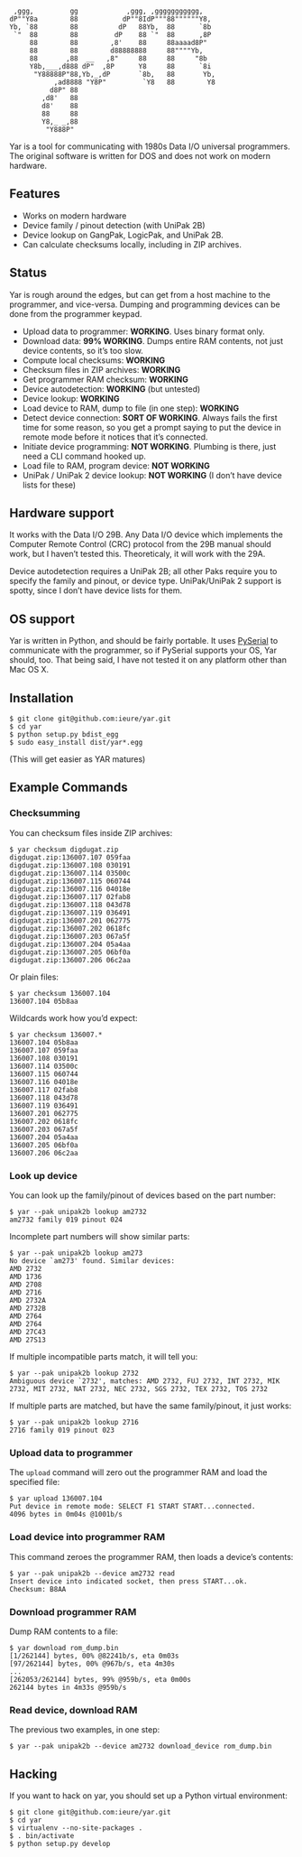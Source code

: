 ```
 ,ggg,         gg            ,ggg, ,ggggggggggg,
dP""Y8a        88           dP""8IdP"""88""""""Y8,
Yb, `88        88          dP   88Yb,  88      `8b
 `"  88        88         dP    88 `"  88      ,8P
     88        88        ,8'    88     88aaaad8P"
     88        88        d88888888     88""""Yb,
     88       ,88  __   ,8"     88     88     "8b
     Y8b,___,d888 dP"  ,8P      Y8     88      `8i
      "Y88888P"88,Yb,_,dP       `8b,   88       Yb,
           ,ad8888 "Y8P"         `Y8   88        Y8
          d8P" 88
        ,d8'   88
        d8'    88
        88     88
        Y8,_ _,88
         "Y888P"
```

Yar is a tool for communicating with 1980s Data I/O universal
programmers. The original software is written for DOS and does not
work on modern hardware.


## Features

 - Works on modern hardware
 - Device family / pinout detection (with UniPak 2B)
 - Device lookup on GangPak, LogicPak, and UniPak 2B.
 - Can calculate checksums locally, including in ZIP archives.

## Status

Yar is rough around the edges, but can get from a host machine to the
programmer, and vice-versa. Dumping and programming devices can be
done from the programmer keypad.

 - Upload data to programmer: **WORKING**. Uses binary format only.
 - Download data: **99% WORKING**. Dumps entire RAM contents, not
   just device contents, so it’s too slow.
 - Compute local checksums: **WORKING**
 - Checksum files in ZIP archives: **WORKING**
 - Get programmer RAM checksum: **WORKING**
 - Device autodetection: **WORKING** (but untested)
 - Device lookup: **WORKING**
 - Load device to RAM, dump to file (in one step): **WORKING**
 - Detect device connection: **SORT OF WORKING**. Always fails the
   first time for some reason, so you get a prompt saying to put the
   device in remote mode before it notices that it’s connected.
 - Initiate device programming: **NOT WORKING**. Plumbing is there,
   just need a CLI command hooked up.
 - Load file to RAM, program device: **NOT WORKING**
 - UniPak / UniPak 2 device lookup: **NOT WORKING** (I don’t have
   device lists for these)

## Hardware support

It works with the Data I/O 29B. Any Data I/O device which implements
the Computer Remote Control (CRC) protocol from the 29B manual should
work, but I haven’t tested this. Theoreticaly, it will work with the
29A.

Device autodetection requires a UniPak 2B; all other Paks require you
to specify the family and pinout, or device type. UniPak/UniPak 2
support is spotty, since I don’t have device lists for them.

## OS support

Yar is written in Python, and should be fairly portable. It uses
[PySerial](http://pyserial.sourceforge.net/index.html) to communicate
with the programmer, so if PySerial supports your OS, Yar should,
too. That being said, I have not tested it on any platform other than
Mac OS X.

## Installation

```
$ git clone git@github.com:ieure/yar.git
$ cd yar
$ python setup.py bdist_egg
$ sudo easy_install dist/yar*.egg
```

(This will get easier as YAR matures)

## Example Commands

### Checksumming

You can checksum files inside ZIP archives:

```
$ yar checksum digdugat.zip
digdugat.zip:136007.107 059faa
digdugat.zip:136007.108 030191
digdugat.zip:136007.114 03500c
digdugat.zip:136007.115 060744
digdugat.zip:136007.116 04018e
digdugat.zip:136007.117 02fab8
digdugat.zip:136007.118 043d78
digdugat.zip:136007.119 036491
digdugat.zip:136007.201 062775
digdugat.zip:136007.202 0618fc
digdugat.zip:136007.203 067a5f
digdugat.zip:136007.204 05a4aa
digdugat.zip:136007.205 06bf0a
digdugat.zip:136007.206 06c2aa
```

Or plain files:

```
$ yar checksum 136007.104
136007.104 05b8aa
```

Wildcards work how you’d expect:
```
$ yar checksum 136007.*
136007.104 05b8aa
136007.107 059faa
136007.108 030191
136007.114 03500c
136007.115 060744
136007.116 04018e
136007.117 02fab8
136007.118 043d78
136007.119 036491
136007.201 062775
136007.202 0618fc
136007.203 067a5f
136007.204 05a4aa
136007.205 06bf0a
136007.206 06c2aa
```

### Look up device

You can look up the family/pinout of devices based on the part number:

```
$ yar --pak unipak2b lookup am2732
am2732 family 019 pinout 024
```

Incomplete part numbers will show similar parts:

```
$ yar --pak unipak2b lookup am273
No device `am273' found. Similar devices:
AMD 2732
AMD 1736
AMD 2708
AMD 2716
AMD 2732A
AMD 2732B
AMD 2764
AMD 2764
AMD 27C43
AMD 27S13
```

If multiple incompatible parts match, it will tell you:
```
$ yar --pak unipak2b lookup 2732
Ambiguous device `2732', matches: AMD 2732, FUJ 2732, INT 2732, MIK 2732, MIT 2732, NAT 2732, NEC 2732, SGS 2732, TEX 2732, TOS 2732
```

If multiple parts are matched, but have the same family/pinout, it
just works:
```
$ yar --pak unipak2b lookup 2716
2716 family 019 pinout 023
```

### Upload data to programmer

The `upload` command will zero out the programmer RAM and load the
specified file:

```
$ yar upload 136007.104
Put device in remote mode: SELECT F1 START START...connected.
4096 bytes in 0m04s @1001b/s
```

### Load device into programmer RAM

This command zeroes the programmer RAM, then loads a device’s
contents:

```
$ yar --pak unipak2b --device am2732 read
Insert device into indicated socket, then press START...ok.
Checksum: B8AA
```

### Download programmer RAM

Dump RAM contents to a file:

```
$ yar download rom_dump.bin
[1/262144] bytes, 00% @82241b/s, eta 0m03s
[97/262144] bytes, 00% @967b/s, eta 4m30s
...
[262053/262144] bytes, 99% @959b/s, eta 0m00s
262144 bytes in 4m33s @959b/s
```

### Read device, download RAM

The previous two examples, in one step:

```
$ yar --pak unipak2b --device am2732 download_device rom_dump.bin
```

## Hacking

If you want to hack on yar, you should set up a Python virtual environment:

```
$ git clone git@github.com:ieure/yar.git
$ cd yar
$ virtualenv --no-site-packages .
$ . bin/activate
$ python setup.py develop
```

